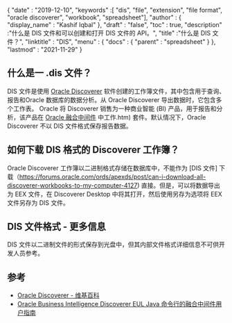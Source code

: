{
  "date" : "2019-12-10",
  "keywords" :[ "dis", "file", "extension", "file format", "oracle discoverer", "workbook", "spreadsheet"],
  "author" : {
    "display_name" : "Kashif Iqbal"
},
  "draft" : "false",
  "toc" : true,
  "description" :"什么是 DIS 文件和可以创建和打开 DIS 文件的 API。",
  "title" :"什么是 DIS 文件？",
  "linktitle" : "DIS",
  "menu" : {
    "docs" : {
      "parent" : "spreadsheet"
}
},
  "lastmod" : "2021-11-29"
}

## 什么是一 .dis 文件？

DIS 文件是使用 [Oracle Discoverer](https://docs.oracle.com/cd/E28389_01/bi.1111/b40107/overview.htm) 软件创建的工作簿文件，其中包含用于查询、报告和Oracle 数据库的数据分析。从 Oracle Discoverer 导出数据时，它包含多个工作表。 Oracle 将 Discoverer 销售为一种商业智能 (BI) 产品，用于报告和分析，该产品在 [Oracle 融合中间件](https://docs.oracle.com/cd/E28280_01/bi.1111/b40108/toc) 中工作.htm) 套件。默认情况下，Oracle Discoverer 不以 DIS 文件格式保存报告数据。

## 如何下载 DIS 格式的 Discoverer 工作簿？

Oracle Discoverer 工作簿以二进制格式存储在数据库中，不能作为 [DIS 文件] 下载（https://forums.oracle.com/ords/apexds/post/can-i-download-all-discoverer-workbooks-to-my-computer-4127) 直接。但是，可以将数据导出为 EEX 文件，在 Discoverer Desktop 中将其打开，然后使用另存为选项将 EEX 文件另存为 DIS 文件。

## DIS 文件格式 - 更多信息

DIS 文件以二进制文件的形式保存到光盘中，但其内部文件格式详细信息不可供开发人员参考。

## 参考

* [Oracle Discoverer - 维基百科](https://en.wikipedia.org/wiki/Oracle_Discoverer)
* [Oracle Business Intelligence Discoverer EUL Java 命令行的融合中间件用户指南](https://docs.oracle.com/cd/E28280_01/bi.1111/b40108/toc.htm)

